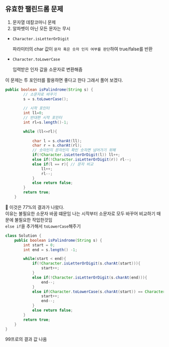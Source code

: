 ## 유효한 팰린드롬 문제
1. 문자열 데칼코마니 문제
2. 알파벳이 아닌 모든 문자는 무시

- `Character.isLetterOrDigit`

    파라미터의 char 값이 `문자 혹은 숫자 인지 여부를 판단`하여 true/false를 반환
    
- `Character.toLowerCase`
    
    입력받은 인자 값을 소문자로 변환해줌

이 문제는 투 포인터를 활용하면 좋다고 한다 그래서 풀어 보겠다.

```java
public boolean isPalindrome(String s) {
        // 소문자로 바꾸기
        s = s.toLowerCase();
        
        // 시작 포인터
        int ll=0;
        // 반대편 시작 포인터
        int rl=s.length()-1;

        while (ll<=rl){
           
            char l = s.charAt(ll);
            char r = s.charAt(rl);
            // 숫자인지 문자인지 확인 숫자면 넘어가기 위해 
            if(!Character.isLetterOrDigit(l)) ll++;
            else if(!Character.isLetterOrDigit(r)) rl--;
            else if(l == r){ // 문자 비교
                ll++;
                rl--;
            }
            else return false;
        }
        return true;
    }
```

🤔 이것은 77%의 결과가 나왔다.  
이유는 불필요한 소문자 바꿈 떄문임
나는 시작부터 소문자로 모두 바꾸어 비교하기 때문에 불필요한 작업한것임  
`else if`을 추가해서 `toLowerCase`해주기

```java
class Solution {
    public boolean isPalindrome(String s) {
        int start = 0;
        int end = s.length() -1;

        while(start < end){
            if(!Character.isLetterOrDigit(s.charAt(start))){
                start++;
            }
            else if(!Character.isLetterOrDigit(s.charAt(end))){
                end--;
            }
            else if(Character.toLowerCase(s.charAt(start)) == Character.toLowerCase(s.charAt(end))){
                start++;
                end--;
            }
            else return false;
        }
        return true;
    }
}
```
99프로의 결과 값 나옴